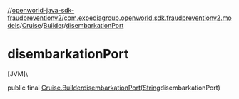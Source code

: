 //[openworld-java-sdk-fraudpreventionv2](../../../../index.md)/[com.expediagroup.openworld.sdk.fraudpreventionv2.models](../../index.md)/[Cruise](../index.md)/[Builder](index.md)/[disembarkationPort](disembarkation-port.md)

# disembarkationPort

[JVM]\

public final [Cruise.Builder](index.md)[disembarkationPort](disembarkation-port.md)([String](https://docs.oracle.com/javase/8/docs/api/java/lang/String.html)disembarkationPort)
